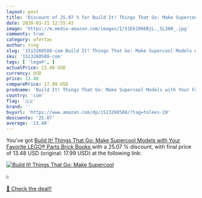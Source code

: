 ```yaml
---
layout: post
title: 'Discount of 25.07 % for Build It! Things That Go: Make Supercool'
date: 2020-03-21 12:55:43
image: 'https://m.media-amazon.com/images/I/51Ek286EBjL._SL200_.jpg'
comments: true
category: ofertas
author: ring
slug: '1513260588-com Build It! Things That Go: Make Supercool Models with Your...'
sku: '1513260588-com'
tags: [ 'lego®', ]
actualPrice: 13.48 USD
currency: USD
price: 13.48
comparePrice: 17.99 USD
prodname: 'Build It! Things That Go: Make Supercool Models with Your Favorite LEGO® Parts  Brick Books '
country: 'com'
flag: '🇺🇸'
brand: ''
buyurl: 'https://www.amazon.com/dp/1513260588/?tag=tolees-20'
descuento: '25.07'
average: '13.48'
---
```


You've got [Build It! Things That Go: Make Supercool Models with Your Favorite LEGO® Parts  Brick Books ](https://www.amazon.com/dp/1513260588/?tag=tolees-20) with a  25.07 % discount, with final price of 13.48 USD (original: 17.99 USD) at the following link:

[![Build It! Things That Go: Make Supercool](https://m.media-amazon.com/images/I/51Ek286EBjL._SL200_.jpg)](https://www.amazon.com/dp/1513260588/?tag=tolees-20)

ℹ️:


[🛒 Check the deal!!](https://www.amazon.com/dp/1513260588/?tag=tolees-20)
